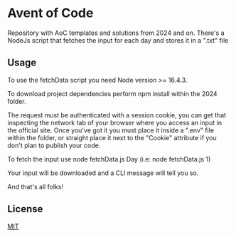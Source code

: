 # Avent of Code

Repository with AoC templates and solutions from 2024 and on.
There's a NodeJs script that fetches the input for each day and stores it in a ".txt" file

## Usage

To use the fetchData script you need Node version >= 16.4.3.

To download project dependencies perform npm install within the 2024 folder.

The request must be authenticated with a session cookie, you can get that inspecting the
network tab of your browser where you access an input in the official site. Once you've got it
you must place it inside a ".env" file within the folder, or straight place it next to the
"Cookie" attribute if you don't plan to publish your code.

To fetch the input use node fetchData.js Day (i.e: node fetchData.js 1)

Your input will be downloaded and a CLI message will tell you so.

And that's all folks!

## License

[MIT](https://choosealicense.com/licenses/mit/)
